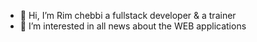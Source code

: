 - 👋 Hi, I’m Rim chebbi a fullstack developer & a trainer
- 👀 I’m interested in all news about the WEB applications

